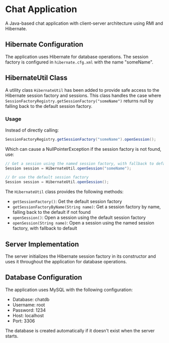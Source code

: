 # Chat Application

A Java-based chat application with client-server architecture using RMI and Hibernate.

## Hibernate Configuration

The application uses Hibernate for database operations. The session factory is configured in `hibernate.cfg.xml` with the name "someName".

## HibernateUtil Class

A utility class `HibernateUtil` has been added to provide safe access to the Hibernate session factory and sessions. This class handles the case where `SessionFactoryRegistry.getSessionFactory("someName")` returns null by falling back to the default session factory.

### Usage

Instead of directly calling:

```java
SessionFactoryRegistry.getSessionFactory("someName").openSession();
```

Which can cause a NullPointerException if the session factory is not found, use:

```java
// Get a session using the named session factory, with fallback to default
Session session = HibernateUtil.openSession("someName");

// Or use the default session factory
Session session = HibernateUtil.openSession();
```

The `HibernateUtil` class provides the following methods:

- `getSessionFactory()`: Get the default session factory
- `getSessionFactoryByName(String name)`: Get a session factory by name, falling back to the default if not found
- `openSession()`: Open a session using the default session factory
- `openSession(String name)`: Open a session using the named session factory, with fallback to default

## Server Implementation

The server initializes the Hibernate session factory in its constructor and uses it throughout the application for database operations.

## Database Configuration

The application uses MySQL with the following configuration:

- Database: chatdb
- Username: root
- Password: 1234
- Host: localhost
- Port: 3306

The database is created automatically if it doesn't exist when the server starts.